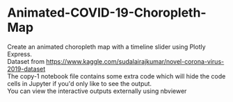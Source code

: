 # Animated-COVID-19-Choropleth-Map
Create an animated choropleth map with a timeline slider using Plotly Express.
<br> Dataset from https://www.kaggle.com/sudalairajkumar/novel-corona-virus-2019-dataset
<br> The copy-1 notebook file contains some extra code which will hide the code cells in Jupyter if you'd only like to see the output.
<br> You can view the interactive outputs externally using nbviewer
